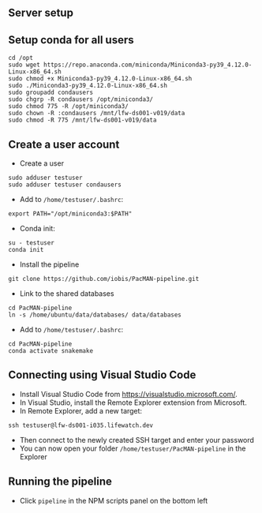 ## Server setup
## Setup conda for all users

```
cd /opt
sudo wget https://repo.anaconda.com/miniconda/Miniconda3-py39_4.12.0-Linux-x86_64.sh
sudo chmod +x Miniconda3-py39_4.12.0-Linux-x86_64.sh
sudo ./Miniconda3-py39_4.12.0-Linux-x86_64.sh
sudo groupadd condausers
sudo chgrp -R condausers /opt/miniconda3/
sudo chmod 775 -R /opt/miniconda3/
sudo chown -R :condausers /mnt/lfw-ds001-v019/data
sudo chmod -R 775 /mnt/lfw-ds001-v019/data
```

## Create a user account

- Create a user

```
sudo adduser testuser
sudo adduser testuser condausers
```

- Add to `/home/testuser/.bashrc`:

```
export PATH="/opt/miniconda3:$PATH"
```

- Conda init:

```
su - testuser
conda init
```

- Install the pipeline

```
git clone https://github.com/iobis/PacMAN-pipeline.git
```

- Link to the shared databases

```
cd PacMAN-pipeline
ln -s /home/ubuntu/data/databases/ data/databases
```

- Add to `/home/testuser/.bashrc`:

```
cd PacMAN-pipeline
conda activate snakemake
```

## Connecting using Visual Studio Code

- Install Visual Studio Code from <https://visualstudio.microsoft.com/>.
- In Visual Studio, install the Remote Explorer extension from Microsoft.
- In Remote Explorer, add a new target:

```
ssh testuser@lfw-ds001-i035.lifewatch.dev
```

- Then connect to the newly created SSH target and enter your password
- You can now open your folder `/home/testuser/PacMAN-pipeline` in the Explorer

## Running the pipeline

- Click `pipeline` in the NPM scripts panel on the bottom left

